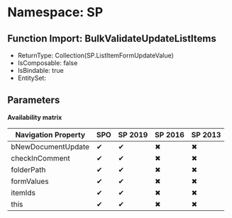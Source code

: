 # Namespace: SP

## Function Import: BulkValidateUpdateListItems

- ReturnType: Collection(SP.ListItemFormUpdateValue)
- IsComposable: false
- IsBindable: true
- EntitySet: 

## Parameters

**Availability matrix**

Navigation Property | SPO | SP 2019 | SP 2016 | SP 2013
----------|-----|---------|---------|--------
bNewDocumentUpdate | ✔ | ✔ | ✖ | ✖
checkInComment | ✔ | ✔ | ✖ | ✖
folderPath | ✔ | ✔ | ✖ | ✖
formValues | ✔ | ✔ | ✖ | ✖
itemIds | ✔ | ✔ | ✖ | ✖
this | ✔ | ✔ | ✖ | ✖
